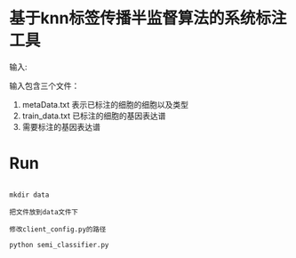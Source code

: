 

# 基于knn标签传播半监督算法的系统标注工具

输入:

输入包含三个文件：

1. metaData.txt 表示已标注的细胞的细胞以及类型
2. train_data.txt 已标注的细胞的基因表达谱
3. 需要标注的基因表达谱

# Run

```

mkdir data

把文件放到data文件下

修改client_config.py的路径

python semi_classifier.py


```
